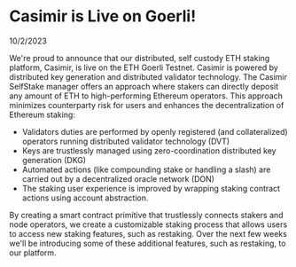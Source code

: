 # Casimir is Live on Goerli!

10/2/2023

We're proud to announce that our distributed, self custody ETH staking platform, Casimir, is live on the ETH Goerli Testnet. Casimir is powered by distributed key generation and distributed validator technology. The Casimir SelfStake manager offers an approach where stakers can directly deposit any amount of ETH to high-performing Ethereum operators. This approach minimizes counterparty risk for users and enhances the decentralization of Ethereum staking:
* Validators duties are performed by openly registered (and collateralized) operators running distributed validator technology (DVT)
* Keys are trustlessly managed using zero-coordination distributed key generation (DKG)
* Automated actions (like compounding stake or handling a slash) are carried out by a decentralized oracle network (DON)
* The staking user experience is improved by wrapping staking contract actions using account abstraction.

By creating a smart contract primitive that trustlessly connects stakers and node operators, we create a customizable staking process that allows users to access new staking features, such as restaking. Over the next few weeks we'll be introducing some of these additional features, such as restaking, to our platform.
